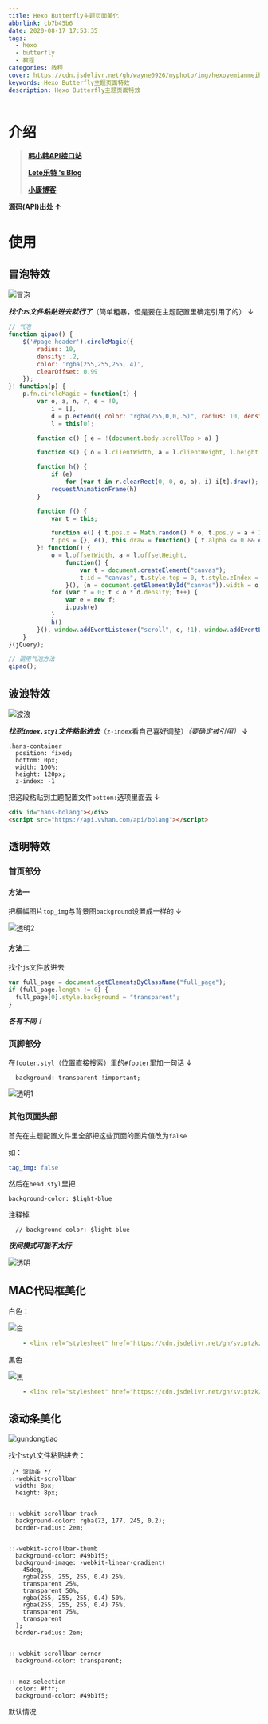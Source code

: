 ```yaml
---
title: Hexo Butterfly主题页面美化
abbrlink: cb7b45b6
date: 2020-08-17 17:53:35
tags:
  - hexo
  - butterfly
  - 教程
categories: 教程
cover: https://cdn.jsdelivr.net/gh/wayne0926/myphoto/img/hexoyemianmeihua1.jpg
keywords: Hexo Butterfly主题页面特效
description: Hexo Butterfly主题页面特效
---
```


# 介绍

> [**韩小韩API接口站**](https://api.vvhan.com/)
>
> [**Lete乐特 's Blog**](https://blog.lete114.top/)
>
>  [**小康博客**](https://www.antmoe.com/)

**源码(API)出处  ↑**

# 使用

## 冒泡特效

![冒泡](https://cdn.jsdelivr.net/gh/wayne0926/myphoto/img/maopao.jpg)

***找个`JS`文件粘贴进去就行了***（简单粗暴，但是要在主题配置里确定引用了的）  ↓ 

```javascript
// 气泡
function qipao() {
    $('#page-header').circleMagic({
        radius: 10,
        density: .2,
        color: 'rgba(255,255,255,.4)',
        clearOffset: 0.99
    });
}! function(p) {
    p.fn.circleMagic = function(t) {
        var o, a, n, r, e = !0,
            i = [],
            d = p.extend({ color: "rgba(255,0,0,.5)", radius: 10, density: .3, clearOffset: .2 }, t),
            l = this[0];

        function c() { e = !(document.body.scrollTop > a) }

        function s() { o = l.clientWidth, a = l.clientHeight, l.height = a + "px", n.width = o, n.height = a }

        function h() {
            if (e)
                for (var t in r.clearRect(0, 0, o, a), i) i[t].draw();
            requestAnimationFrame(h)
        }

        function f() {
            var t = this;

            function e() { t.pos.x = Math.random() * o, t.pos.y = a + 100 * Math.random(), t.alpha = .1 + Math.random() * d.clearOffset, t.scale = .1 + .3 * Math.random(), t.speed = Math.random(), "random" === d.color ? t.color = "rgba(" + Math.floor(255 * Math.random()) + ", " + Math.floor(0 * Math.random()) + ", " + Math.floor(0 * Math.random()) + ", " + Math.random().toPrecision(2) + ")" : t.color = d.color }
            t.pos = {}, e(), this.draw = function() { t.alpha <= 0 && e(), t.pos.y -= t.speed, t.alpha -= 5e-4, r.beginPath(), r.arc(t.pos.x, t.pos.y, t.scale * d.radius, 0, 2 * Math.PI, !1), r.fillStyle = t.color, r.fill(), r.closePath() }
        }! function() {
            o = l.offsetWidth, a = l.offsetHeight,
                function() {
                    var t = document.createElement("canvas");
                    t.id = "canvas", t.style.top = 0, t.style.zIndex = 0, t.style.position = "absolute", l.appendChild(t), t.parentElement.style.overflow = "hidden"
                }(), (n = document.getElementById("canvas")).width = o, n.height = a, r = n.getContext("2d");
            for (var t = 0; t < o * d.density; t++) {
                var e = new f;
                i.push(e)
            }
            h()
        }(), window.addEventListener("scroll", c, !1), window.addEventListener("resize", s, !1)
    }
}(jQuery);

// 调用气泡方法
qipao();

```

## 波浪特效

![波浪](https://cdn.jsdelivr.net/gh/wayne0926/myphoto/img/bolang.jpg)

***找到`index.styl`文件粘贴进去***（`z-index`看自己喜好调整）*（要确定被引用）* ↓

```stylus
.hans-container
  position: fixed;
  bottom: 0px;
  width: 100%;
  height: 120px;
  z-index: -1
```

把这段粘贴到主题配置文件`bottom:`选项里面去  ↓

```html
<div id="hans-bolang"></div>
<script src="https://api.vvhan.com/api/bolang"></script>
```

## 透明特效

### 首页部分

#### 方法一

把横幅图片`top_img`与背景图`background`设置成一样的  ↓

![透明2](https://cdn.jsdelivr.net/gh/wayne0926/myphoto/img/touming2.jpg)

#### 方法二

找个`js`文件放进去

```js
var full_page = document.getElementsByClassName("full_page");
if (full_page.length != 0) {
  full_page[0].style.background = "transparent";
}
```

***各有不同！***

### 页脚部分

在`footer.styl`（位置直接搜索）里的`#footer`里加一句话  ↓

```stylus
  background: transparent !important;
```

![透明1](https://cdn.jsdelivr.net/gh/wayne0926/myphoto/img/touming1.jpg)

### 其他页面头部

首先在主题配置文件里全部把这些页面的图片值改为`false`

如：

```yaml
tag_img: false
```

然后在`head.styl`里把

```stylus
background-color: $light-blue
```

注释掉

```stylus
  // background-color: $light-blue
```

***夜间模式可能不太行***

![透明](https://cdn.jsdelivr.net/gh/wayne0926/myphoto/img/touming.jpg)

## MAC代码框美化

白色：

![白](https://cdn.jsdelivr.net/gh/wayne0926/myphoto/img/macwhite.png)

```yaml
    - <link rel="stylesheet" href="https://cdn.jsdelivr.net/gh/sviptzk/StaticFile_HEXO@latest/butterfly/css/macWhite.css">

```

黑色：

![黑](https://cdn.jsdelivr.net/gh/wayne0926/myphoto/img/macblack.png)

```yaml
    - <link rel="stylesheet" href="https://cdn.jsdelivr.net/gh/sviptzk/StaticFile_HEXO@latest/butterfly/css/macWhite.css">

```

## 滚动条美化

![gundongtiao](https://cdn.jsdelivr.net/gh/wayne0926/myphoto/img/gundongtiao.jpg)

找个`styl`文件粘贴进去：

```stylus
 /* 滚动条 */
::-webkit-scrollbar 
  width: 8px;
  height: 8px;


::-webkit-scrollbar-track 
  background-color: rgba(73, 177, 245, 0.2);
  border-radius: 2em;


::-webkit-scrollbar-thumb 
  background-color: #49b1f5;
  background-image: -webkit-linear-gradient(
    45deg,
    rgba(255, 255, 255, 0.4) 25%,
    transparent 25%,
    transparent 50%,
    rgba(255, 255, 255, 0.4) 50%,
    rgba(255, 255, 255, 0.4) 75%,
    transparent 75%,
    transparent
  );
  border-radius: 2em;


::-webkit-scrollbar-corner 
  background-color: transparent;


::-moz-selection 
  color: #fff;
  background-color: #49b1f5;
```

<div class='tip' ><p>默认情况<p></div>

